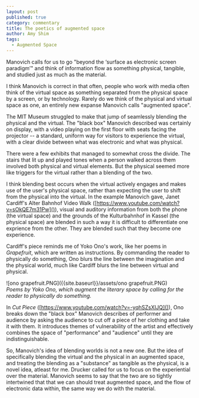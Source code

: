 ```yaml
---
layout: post
published: true
category: commentary
title: The poetics of augmented space
author: Amy Shim
tags:
  - Augmented Space
---
```

Manovich calls for us to go "beyond the ‘surface as electronic screen paradigm’" and think of information flow as something physical, tangible, and studied just as much as the material.

I think Manovich is correct in that often, people who work with media often think of the virtual space as something separated from the physical space by a screen, or by technology. Rarely do we think of the physical and virtual space as one, an entirely new expanse Manovich calls "augmented space".

The MIT Museum struggled to make that jump of seamlessly blending the physical and the virtual. The "black box" Manovich described was certainly on display, with a video playing on the first floor with seats facing the projector -- a standard, uniform way for visitors to experience the virtual, with a clear divide between what was electronic and what was physical.

There were a few exhibits that managed to somewhat cross the divide. The stairs that lit up and played tones when a person walked across them involved both physical and virtual elements. But the physical seemed more like triggers for the virtual rather than a blending of the two.

I think blending best occurs when the virtual actively engages and makes use of the user's physical space, rather than expecting the user to shift from the physical into the virtual. In the example Manovich gave, Janet Cardiff's Alter Bahnhof Video Walk ([https://www.youtube.com/watch?v=sOkQE7m31Pw]()), visual and auditory information from both the phone (the virtual space) and the grounds of the Kulturbahnhof in Kassel (the physical space) are blended in such a way it is difficult to differentiate one exprience from the other. They are blended such that they become one experience.

Cardiff's piece reminds me of Yoko Ono's work, like her poems in _Grapefruit_, which are written as instructions. By commanding the reader to physically do something, Ono blurs the line between the imagination and the physical world, much like Cardiff blurs the line between virtual and physical.  

![ono grapefruit.PNG]({{site.baseurl}}/assets/ono grapefruit.PNG)  
_Poems by Yoko Ono, which augment the literary space by calling for the reader to physically do something._

In _Cut Piece_ ([https://www.youtube.com/watch?v=-yqhSZsXIJQ]()), Ono breaks down the "black box" Manovich describes of performer and audience by asking the audience to cut off a piece of her clothing and take it with them. It introduces themes of vulnerability of the artist and effectively combines the space of "performance" and "audience" until they are indistinguishable.

So, Manovich's idea of blending worlds is not a new one. But the idea of specifically blending the virtual and the physical in an augmented space, and treating the blending as a "substance" as tangible as the physical, is a novel idea, atleast for me. Drucker called for us to focus on the experiential over the material. Manovich seems to say that the two are so tightly intertwined that that we can should treat augmented space, and the flow of electronic data within, the same way we do with the material.


